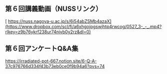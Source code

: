 ## 第６回講義動画（NUSSリンク） <bf>
[  https://nuss.nagoya-u.ac.jp/s/6i54abZSMb4azaX](https://www.dropbox.com/scl/fi/a6xhgojpgswjhtp4rwcog/0527_3-_-_.mp4?rlkey=z9b76ykrf238ur74njyb0y2rz&dl=0)
## 第６回アンケートQ&A集 <bf>
https://irradiated-pot-667.notion.site/6-Q-A-37c976766d334f43b73eb0ce0f9b94a6?pvs=74

